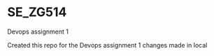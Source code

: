 # SE_ZG514
Devops assignment 1

Created this repo for the Devops assignment 1
changes made in local
